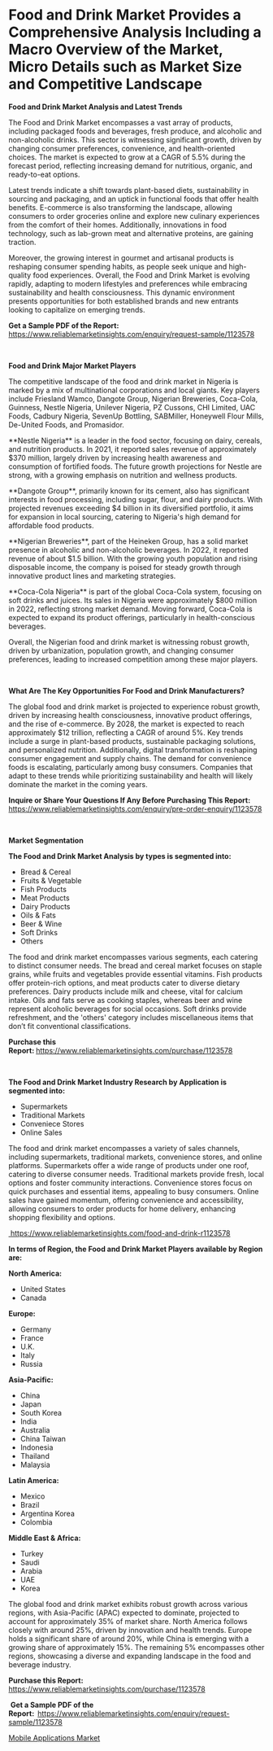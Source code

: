 <p><h1>Food and Drink Market Provides a Comprehensive Analysis Including a Macro Overview of the Market, Micro Details such as Market Size and Competitive Landscape</h1></p><p><strong>Food and Drink Market Analysis and Latest Trends</strong></p>
<p><p>The Food and Drink Market encompasses a vast array of products, including packaged foods and beverages, fresh produce, and alcoholic and non-alcoholic drinks. This sector is witnessing significant growth, driven by changing consumer preferences, convenience, and health-oriented choices. The market is expected to grow at a CAGR of 5.5% during the forecast period, reflecting increasing demand for nutritious, organic, and ready-to-eat options.</p><p>Latest trends indicate a shift towards plant-based diets, sustainability in sourcing and packaging, and an uptick in functional foods that offer health benefits. E-commerce is also transforming the landscape, allowing consumers to order groceries online and explore new culinary experiences from the comfort of their homes. Additionally, innovations in food technology, such as lab-grown meat and alternative proteins, are gaining traction.</p><p>Moreover, the growing interest in gourmet and artisanal products is reshaping consumer spending habits, as people seek unique and high-quality food experiences. Overall, the Food and Drink Market is evolving rapidly, adapting to modern lifestyles and preferences while embracing sustainability and health consciousness. This dynamic environment presents opportunities for both established brands and new entrants looking to capitalize on emerging trends.</p></p>
<p><strong>Get a Sample PDF of the Report:&nbsp;</strong> <a href="https://www.reliablemarketinsights.com/enquiry/request-sample/1123578?utm_campaign=2667&utm_medium=2&utm_source=Github&utm_content=ia&utm_term=09032025&utm_id=food-and-drink">https://www.reliablemarketinsights.com/enquiry/request-sample/1123578</a></p>
<p>&nbsp;</p>
<p><strong>Food and Drink Major Market Players</strong></p>
<p><p>The competitive landscape of the food and drink market in Nigeria is marked by a mix of multinational corporations and local giants. Key players include Friesland Wamco, Dangote Group, Nigerian Breweries, Coca-Cola, Guinness, Nestle Nigeria, Unilever Nigeria, PZ Cussons, CHI Limited, UAC Foods, Cadbury Nigeria, SevenUp Bottling, SABMiller, Honeywell Flour Mills, De-United Foods, and Promasidor.</p><p>**Nestle Nigeria** is a leader in the food sector, focusing on dairy, cereals, and nutrition products. In 2021, it reported sales revenue of approximately $370 million, largely driven by increasing health awareness and consumption of fortified foods. The future growth projections for Nestle are strong, with a growing emphasis on nutrition and wellness products.</p><p>**Dangote Group**, primarily known for its cement, also has significant interests in food processing, including sugar, flour, and dairy products. With projected revenues exceeding $4 billion in its diversified portfolio, it aims for expansion in local sourcing, catering to Nigeria's high demand for affordable food products.</p><p>**Nigerian Breweries**, part of the Heineken Group, has a solid market presence in alcoholic and non-alcoholic beverages. In 2022, it reported revenue of about $1.5 billion. With the growing youth population and rising disposable income, the company is poised for steady growth through innovative product lines and marketing strategies.</p><p>**Coca-Cola Nigeria** is part of the global Coca-Cola system, focusing on soft drinks and juices. Its sales in Nigeria were approximately $800 million in 2022, reflecting strong market demand. Moving forward, Coca-Cola is expected to expand its product offerings, particularly in health-conscious beverages.</p><p>Overall, the Nigerian food and drink market is witnessing robust growth, driven by urbanization, population growth, and changing consumer preferences, leading to increased competition among these major players.</p></p>
<p>&nbsp;</p>
<p><strong>What Are The Key Opportunities For Food and Drink Manufacturers?</strong></p>
<p><p>The global food and drink market is projected to experience robust growth, driven by increasing health consciousness, innovative product offerings, and the rise of e-commerce. By 2028, the market is expected to reach approximately $12 trillion, reflecting a CAGR of around 5%. Key trends include a surge in plant-based products, sustainable packaging solutions, and personalized nutrition. Additionally, digital transformation is reshaping consumer engagement and supply chains. The demand for convenience foods is escalating, particularly among busy consumers. Companies that adapt to these trends while prioritizing sustainability and health will likely dominate the market in the coming years.</p></p>
<p><strong>Inquire or Share Your Questions If Any Before Purchasing This Report:</strong> <a href="https://www.reliablemarketinsights.com/enquiry/pre-order-enquiry/1123578?utm_campaign=2667&utm_medium=2&utm_source=Github&utm_content=ia&utm_term=09032025&utm_id=food-and-drink">https://www.reliablemarketinsights.com/enquiry/pre-order-enquiry/1123578</a></p>
<p>&nbsp;</p>
<p><strong>Market Segmentation</strong></p>
<p><strong>The Food and Drink Market Analysis by types is segmented into:</strong></p>
<p><ul><li>Bread & Cereal</li><li>Fruits & Vegetable</li><li>Fish Products</li><li>Meat Products</li><li>Dairy Products</li><li>Oils & Fats</li><li>Beer & Wine</li><li>Soft Drinks</li><li>Others</li></ul></p>
<p><p>The food and drink market encompasses various segments, each catering to distinct consumer needs. The bread and cereal market focuses on staple grains, while fruits and vegetables provide essential vitamins. Fish products offer protein-rich options, and meat products cater to diverse dietary preferences. Dairy products include milk and cheese, vital for calcium intake. Oils and fats serve as cooking staples, whereas beer and wine represent alcoholic beverages for social occasions. Soft drinks provide refreshment, and the 'others' category includes miscellaneous items that don’t fit conventional classifications.</p></p>
<p><strong>Purchase this Report:&nbsp;</strong><a href="https://www.reliablemarketinsights.com/purchase/1123578?utm_campaign=2667&utm_medium=2&utm_source=Github&utm_content=ia&utm_term=09032025&utm_id=food-and-drink">https://www.reliablemarketinsights.com/purchase/1123578</a></p>
<p>&nbsp;</p>
<p><strong>The Food and Drink Market Industry Research by Application is segmented into:</strong></p>
<p><ul><li>Supermarkets</li><li>Traditional Markets</li><li>Conveniece Stores</li><li>Online Sales</li></ul></p>
<p><p>The food and drink market encompasses a variety of sales channels, including supermarkets, traditional markets, convenience stores, and online platforms. Supermarkets offer a wide range of products under one roof, catering to diverse consumer needs. Traditional markets provide fresh, local options and foster community interactions. Convenience stores focus on quick purchases and essential items, appealing to busy consumers. Online sales have gained momentum, offering convenience and accessibility, allowing consumers to order products for home delivery, enhancing shopping flexibility and options.</p></p>
<p><a href="https://www.reliablemarketinsights.com/food-and-drink-r1123578?utm_campaign=2667&utm_medium=2&utm_source=Github&utm_content=ia&utm_term=09032025&utm_id=food-and-drink">&nbsp;https://www.reliablemarketinsights.com/food-and-drink-r1123578</a></p>
<p><strong>In terms of Region, the Food and Drink Market Players available by Region are:</strong></p>
<p>
    <p> <strong> North America: </strong>
        <ul>
            <li>United States</li>
            <li>Canada</li>
        </ul>
        </p> 
    <p> <strong> Europe: </strong>
        <ul>
            <li>Germany</li>
            <li>France</li>
            <li>U.K.</li>
            <li>Italy</li>
            <li>Russia</li>
        </ul>
        </p> 
    <p> <strong> Asia-Pacific: </strong>
        <ul>
            <li>China</li>
            <li>Japan</li>
            <li>South Korea</li>
            <li>India</li>
            <li>Australia</li>
            <li>China Taiwan</li>
            <li>Indonesia</li>
            <li>Thailand</li>
            <li>Malaysia</li>
        </ul>
        </p> 
    <p> <strong> Latin America: </strong>
        <ul>
            <li>Mexico</li>
            <li>Brazil</li>
            <li>Argentina Korea</li>
            <li>Colombia</li>
        </ul>
        </p> 
    <p> <strong> Middle East & Africa: </strong>
        <ul>
            <li>Turkey</li>
            <li>Saudi</li>
            <li>Arabia</li>
            <li>UAE</li>
            <li>Korea</li>
        </ul>
    </p>
    </p>
<p><p>The global food and drink market exhibits robust growth across various regions, with Asia-Pacific (APAC) expected to dominate, projected to account for approximately 35% of market share. North America follows closely with around 25%, driven by innovation and health trends. Europe holds a significant share of around 20%, while China is emerging with a growing share of approximately 15%. The remaining 5% encompasses other regions, showcasing a diverse and expanding landscape in the food and beverage industry.</p></p>
<p><strong>Purchase this Report: </strong><a href="https://www.reliablemarketinsights.com/purchase/1123578?utm_campaign=2667&utm_medium=2&utm_source=Github&utm_content=ia&utm_term=09032025&utm_id=food-and-drink">https://www.reliablemarketinsights.com/purchase/1123578</a></p>
<p>&nbsp;<strong>Get a Sample PDF of the Report:&nbsp;&nbsp;</strong><a href="https://www.reliablemarketinsights.com/enquiry/request-sample/1123578?utm_campaign=2667&utm_medium=2&utm_source=Github&utm_content=ia&utm_term=09032025&utm_id=food-and-drink">https://www.reliablemarketinsights.com/enquiry/request-sample/1123578</a></p>
<p><strong></strong></p>
<p><p><a href="https://github.com/bholdsfofie/Market-Research-Report-List-1/blob/main/mobile-applications-market.md?utm_campaign=2667&utm_medium=2&utm_source=Github&utm_content=ia&utm_term=09032025&utm_id=food-and-drink">Mobile Applications Market</a></p></p>